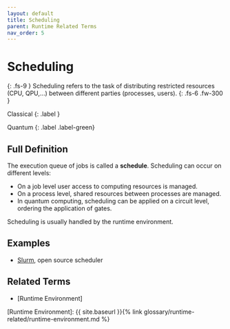 ```yaml
---
layout: default
title: Scheduling
parent: Runtime Related Terms
nav_order: 5
---
```


# Scheduling
{: .fs-9 }
Scheduling refers to the task of distributing restricted resources (CPU, QPU,...) between different parties (processes, users). 
{: .fs-6 .fw-300 }

Classical
{: .label }

Quantum
{: .label .label-green}

## Full Definition
The execution queue of jobs is called a **schedule**.
Scheduling can occur on different levels:
- On a job level user access to computing resources is managed.
- On a process level, shared resources between processes are managed. 
- In quantum computing, scheduling can be applied on a circuit level, ordering the application of gates. 

Scheduling is usually handled by the runtime environment.

## Examples

- [Slurm](https://slurm.schedmd.com/overview.html), open source scheduler

<!-- ## Synonyms

- -->

## Related Terms

- [Runtime Environment]

<!--## Sources
1.  -->

[Runtime Environment]: {{ site.baseurl }}{% link glossary/runtime-related/runtime-environment.md %}
